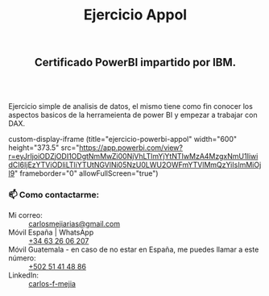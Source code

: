 <h1 align="center">Ejercicio Appol</h1><br>


<h2 align="center">Certificado PowerBI impartido por IBM.</h2>
<br>
<br>
<p>Ejercicio simple de analisis de datos, el mismo tiene como fin conocer los aspectos basicos de la herrameienta de power BI y empezar a trabajar con DAX. </p>

custom-display-iframe (title="ejercicio-powerbi-appol" width="600" height="373.5" src="https://app.powerbi.com/view?r=eyJrIjoiODZjODI1ODgtNmMwZi00NjVhLTlmYjYtNTIwMzA4MzgxNmU1IiwidCI6IjEzYTViODliLTliYTUtNGVlNi05NzU0LWU2OWFmYTVlMmQzYiIsImMiOjl9" frameborder="0" allowFullScreen="true")

<h3>📫 Como contactarme:</h3>
<dl>
  <dt>Mi correo:</dt>
  <dd><a href="mailto:carlosmejiarias@gmail.com">carlosmejiarias@gmail.com</a></dd>
  <dt>Móvil España | WhatsApp</dt>
  <dd><a href="tel:+34632606207">+34 63 26 06 207</a></dd>
  <dt>Móvil Guatemala - en caso de no estar en España, me puedes llamar a este número:</dt>
  <dd><a href="tel:+50251414886">+502 51 41 48 86</a></dd>
<dt>LinkedIn:</dt>
  <dd><a href="https://www.linkedin.com/in/carlos-f-mejia/" target="blank">carlos-f-mejia</a></dd>
</dl>
 <br>

